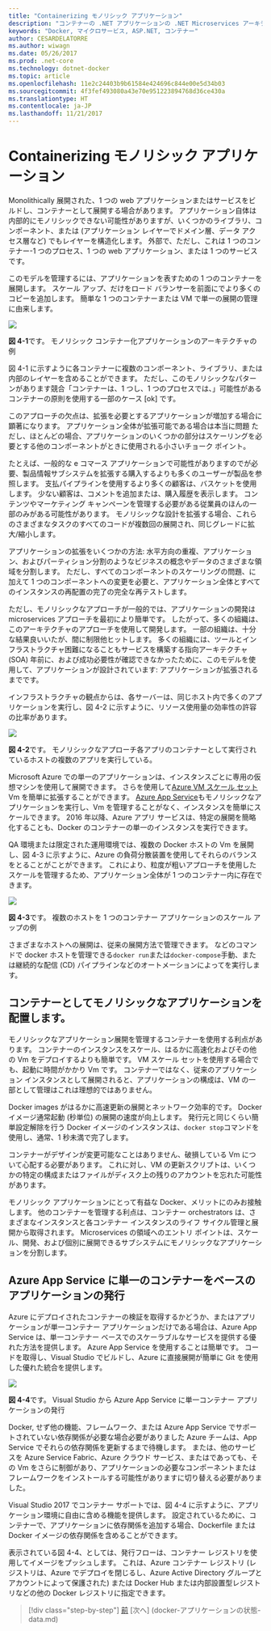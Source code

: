 ```yaml
---
title: "Containerizing モノリシック アプリケーション"
description: "コンテナーの .NET アプリケーションの .NET Microservices アーキテクチャ |Containerizing モノリシック アプリケーション"
keywords: "Docker, マイクロサービス, ASP.NET, コンテナー"
author: CESARDELATORRE
ms.author: wiwagn
ms.date: 05/26/2017
ms.prod: .net-core
ms.technology: dotnet-docker
ms.topic: article
ms.openlocfilehash: 11e2c24403b9b61584e424696c844e00e5d34b03
ms.sourcegitcommit: 4f3fef493080a43e70e951223894768d36ce430a
ms.translationtype: HT
ms.contentlocale: ja-JP
ms.lasthandoff: 11/21/2017
---
```

# <a name="containerizing-monolithic-applications"></a>Containerizing モノリシック アプリケーション

Monolithically 展開された、1 つの web アプリケーションまたはサービスをビルドし、コンテナーとして展開する場合があります。 アプリケーション自体は内部的にモノリシックできない可能性がありますが、いくつかのライブラリ、コンポーネント、または (アプリケーション レイヤーでドメイン層、データ アクセス層など) でもレイヤーを構造化します。 外部で、ただし、これは 1 つのコンテナー-1 つのプロセス、1 つの web アプリケーション、または 1 つのサービスです。

このモデルを管理するには、アプリケーションを表すための 1 つのコンテナーを展開します。 スケール アップ、だけをロード バランサーを前面にでより多くのコピーを追加します。 簡単な 1 つのコンテナーまたは VM で単一の展開の管理に由来します。

![](./media/image1.png)

**図 4-1**です。 モノリシック コンテナー化アプリケーションのアーキテクチャの例

図 4-1 に示すように各コンテナーに複数のコンポーネント、ライブラリ、または内部のレイヤーを含めることができます。 ただし、このモノリシックなパターンがあります競合「コンテナーは、1 つし、1 つのプロセスでは、」可能性があるコンテナーの原則を使用する一部のケース [ok] です。

このアプローチの欠点は、拡張を必要とするアプリケーションが増加する場合に顕著になります。 アプリケーション全体が拡張可能である場合は本当に問題 ただし、ほとんどの場合、アプリケーションのいくつかの部分はスケーリングを必要とする他のコンポーネントがときに使用される小さいチョーク ポイント。

たとえば、一般的な e コマース アプリケーションで可能性がありますのでが必要、製品情報サブシステムを拡張する購入するよりも多くのユーザーが製品を参照します。 支払パイプラインを使用するより多くの顧客は、バスケットを使用します。 少ない顧客は、コメントを追加または、購入履歴を表示します。 コンテンツやマーケティング キャンペーンを管理する必要がある従業員のほんの一部のみがある可能性があります。 モノリシックな設計を拡張する場合、これらのさまざまなタスクのすべてのコードが複数回の展開され、同じグレードに拡大/縮小します。

アプリケーションの拡張をいくつかの方法: 水平方向の重複、アプリケーション、およびパーティション分割のようなビジネスの概念やデータのさまざまな領域を分割します。 ただし、すべてのコンポーネントのスケーリングの問題、に加えて 1 つのコンポーネントへの変更を必要と、アプリケーション全体とすべてのインスタンスの再配置の完了の完全な再テストします。

ただし、モノリシックなアプローチが一般的では、アプリケーションの開発は microservices アプローチを最初により簡単です。 したがって、多くの組織は、このアーキテクチャのアプローチを使用して開発します。 一部の組織は、十分な結果良いいたが、間に制限他ヒットします。 多くの組織には、ツールとインフラストラクチャ困難になることもサービスを構築する指向アーキテクチャ (SOA) 年前に、および成功必要性が確認できなかったために、このモデルを使用して、アプリケーションが設計されています: アプリケーションが拡張されるまでです。

インフラストラクチャの観点からは、各サーバーは、同じホスト内で多くのアプリケーションを実行し、図 4-2 に示すように、リソース使用量の効率性の許容の比率があります。

![](./media/image2.png)

**図 4-2**です。 モノリシックなアプローチ各アプリのコンテナーとして実行されているホストの複数のアプリを実行している。

Microsoft Azure での単一のアプリケーションは、インスタンスごとに専用の仮想マシンを使用して展開できます。 さらを使用して[Azure VM スケール セット](https://docs.microsoft.com/azure/virtual-machine-scale-sets/)Vm を簡単に拡張することができます。 [Azure App Service](https://azure.microsoft.com/services/app-service/)もモノリシックなアプリケーションを実行し、Vm を管理することがなく、インスタンスを簡単にスケールできます。 2016 年以降、Azure アプリ サービスは、特定の展開を簡略化することも、Docker のコンテナーの単一のインスタンスを実行できます。

QA 環境または限定された運用環境では、複数の Docker ホストの Vm を展開し、図 4-3 に示すように、Azure の負荷分散装置を使用してそれらのバランスをとることがことができます。 これにより、粒度が粗いアプローチを使用したスケールを管理するため、アプリケーション全体が 1 つのコンテナー内に存在できます。

![](./media/image3.png)

**図 4-3**です。 複数のホストを 1 つのコンテナー アプリケーションのスケール アップの例

さまざまなホストへの展開は、従来の展開方法で管理できます。 などのコマンドで docker ホストを管理できる`docker run`または`docker-compose`手動、または継続的な配信 (CD) パイプラインなどのオートメーションによってを実行します。

## <a name="deploying-a-monolithic-application-as-a-container"></a>コンテナーとしてモノリシックなアプリケーションを配置します。

モノリシックなアプリケーション展開を管理するコンテナーを使用する利点があります。 コンテナーのインスタンスをスケール、はるかに高速化およびその他の Vm をデプロイするよりも簡単です。 VM スケール セットを使用する場合でも、起動に時間がかかり Vm です。 コンテナーではなく、従来のアプリケーション インスタンスとして展開されると、アプリケーションの構成は、VM の一部として管理はこれは理想的ではありません。

Docker images がはるかに高速更新の展開とネットワーク効率的です。 Docker イメージ通常起動 (秒単位) の展開の速度が向上します。 発行元と同じくらい簡単設定解除を行う Docker イメージのインスタンスは、`docker stop`コマンドを使用し、通常、1 秒未満で完了します。

コンテナーがデザインが変更可能なことはありません、破損している Vm について心配する必要があります。 これに対し、VM の更新スクリプトは、いくつかの特定の構成またはファイルがディスク上の残りのアカウントを忘れた可能性があります。

モノリシック アプリケーションにとって有益な Docker、メリットにのみお接触します。 他のコンテナーを管理する利点は、コンテナー orchestrators は、さまざまなインスタンスと各コンテナー インスタンスのライフ サイクル管理と展開から取得されます。 Microservices の領域へのエントリ ポイントは、スケール、開発、および個別に展開できるサブシステムにモノリシックなアプリケーションを分割します。

## <a name="publishing-a-single-container-based-application-to-azure-app-service"></a>Azure App Service に単一のコンテナーをベースのアプリケーションの発行

Azure にデプロイされたコンテナーの検証を取得するかどうか、またはアプリケーションが単一コンテナー アプリケーションだけである場合は、Azure App Service は、単一コンテナー ベースでのスケーラブルなサービスを提供する優れた方法を提供します。 Azure App Service を使用することは簡単です。 コードを取得し、Visual Studio でビルドし、Azure に直接展開が簡単に Git を使用した優れた統合を提供します。

![](./media/image4.png)

**図 4-4**です。 Visual Studio から Azure App Service に単一コンテナー アプリケーションの発行

Docker, せず他の機能、フレームワーク、または Azure App Service でサポートされていない依存関係が必要な場合必要がありました Azure チームは、App Service でそれらの依存関係を更新するまで待機します。 または、他のサービスを Azure Service Fabric、Azure クラウド サービス、またはであっても、その Vm をさらに制御があり、アプリケーションの必要なコンポーネントまたはフレームワークをインストールする可能性がありますに切り替える必要がありました。

Visual Studio 2017 でコンテナー サポートでは、図 4-4 に示すように、アプリケーション環境に自由に含める機能を提供します。 設定されているために、コンテナーで、アプリケーションに依存関係を追加する場合、Dockerfile または Docker イメージの依存関係を含めることができます。

表示されている図 4-4、としては、発行フローは、コンテナー レジストリを使用してイメージをプッシュします。 これは、Azure コンテナー レジストリ (レジストリは、Azure でデプロイを閉じるし、Azure Active Directory グループとアカウントによって保護された) または Docker Hub または内部設置型レジストリなどの他の Docker レジストリに指定できます。


>[!div class="step-by-step"]
[前](index.md) [次へ] (docker-アプリケーションの状態-data.md)
